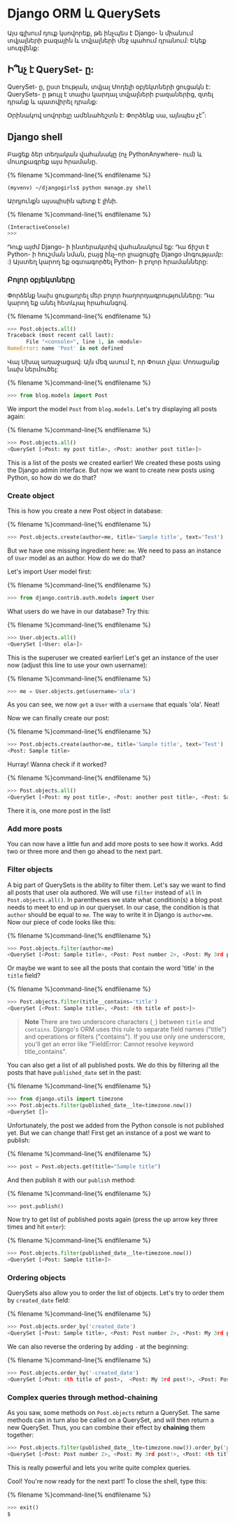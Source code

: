 # Django ORM և QuerySets

Այս գլխում դուք կսովորեք, թե ինչպես է Django- ն միանում տվյալների բազային և տվյալների մեջ պահում դրանում: Եկեք սուզվենք:

## Ի՞նչ է QuerySet- ը:

QuerySet- ը, ըստ էության, տվյալ Մոդելի օբյեկտների ցուցակն է: QuerySets- ը թույլ է տալիս կարդալ տվյալների բազաներից, զտել դրանք և պատվիրել դրանք:

Օրինակով սովորելը ամենահեշտն է: Փորձենք սա, այնպես չէ՞:

## Django shell

Բացեք ձեր տեղական վահանակը (ոչ PythonAnywhere- ում) և մուտքագրեք այս հրամանը.

{% filename %}command-line{% endfilename %}

    (myvenv) ~/djangogirls$ python manage.py shell
    

Արդյունքն այսպիսին պետք է լինի.

{% filename %}command-line{% endfilename %}

```python
(InteractiveConsole)
>>>
```

Դուք այժմ Django- ի ինտերակտիվ վահանակում եք: Դա ճիշտ է Python- ի հուշման նման, բայց ինչ-որ լրացուցիչ Django մոգությամբ: :) Այստեղ կարող եք օգտագործել Python- ի բոլոր հրամանները:

### Բոլոր օբյեկտները

Փորձենք նախ ցուցադրել մեր բոլոր հաղորդագրությունները: Դա կարող եք անել հետևյալ հրահանգով.

{% filename %}command-line{% endfilename %}

```python
>>> Post.objects.all()
Traceback (most recent call last):
      File "<console>", line 1, in <module>
NameError: name 'Post' is not defined
```

Վայ Սխալ առաջացավ: Այն մեզ ասում է, որ Փոստ չկա: Մոռացանք նախ ներմուծել:

{% filename %}command-line{% endfilename %}

```python
>>> from blog.models import Post
```

We import the model `Post` from `blog.models`. Let's try displaying all posts again:

{% filename %}command-line{% endfilename %}

```python
>>> Post.objects.all()
<QuerySet [<Post: my post title>, <Post: another post title>]>
```

This is a list of the posts we created earlier! We created these posts using the Django admin interface. But now we want to create new posts using Python, so how do we do that?

### Create object

This is how you create a new Post object in database:

{% filename %}command-line{% endfilename %}

```python
>>> Post.objects.create(author=me, title='Sample title', text='Test')
```

But we have one missing ingredient here: `me`. We need to pass an instance of `User` model as an author. How do we do that?

Let's import User model first:

{% filename %}command-line{% endfilename %}

```python
>>> from django.contrib.auth.models import User
```

What users do we have in our database? Try this:

{% filename %}command-line{% endfilename %}

```python
>>> User.objects.all()
<QuerySet [<User: ola>]>
```

This is the superuser we created earlier! Let's get an instance of the user now (adjust this line to use your own username):

{% filename %}command-line{% endfilename %}

```python
>>> me = User.objects.get(username='ola')
```

As you can see, we now `get` a `User` with a `username` that equals 'ola'. Neat!

Now we can finally create our post:

{% filename %}command-line{% endfilename %}

```python
>>> Post.objects.create(author=me, title='Sample title', text='Test')
<Post: Sample title>
```

Hurray! Wanna check if it worked?

{% filename %}command-line{% endfilename %}

```python
>>> Post.objects.all()
<QuerySet [<Post: my post title>, <Post: another post title>, <Post: Sample title>]>
```

There it is, one more post in the list!

### Add more posts

You can now have a little fun and add more posts to see how it works. Add two or three more and then go ahead to the next part.

### Filter objects

A big part of QuerySets is the ability to filter them. Let's say we want to find all posts that user ola authored. We will use `filter` instead of `all` in `Post.objects.all()`. In parentheses we state what condition(s) a blog post needs to meet to end up in our queryset. In our case, the condition is that `author` should be equal to `me`. The way to write it in Django is `author=me`. Now our piece of code looks like this:

{% filename %}command-line{% endfilename %}

```python
>>> Post.objects.filter(author=me)
<QuerySet [<Post: Sample title>, <Post: Post number 2>, <Post: My 3rd post!>, <Post: 4th title of post>]>
```

Or maybe we want to see all the posts that contain the word 'title' in the `title` field?

{% filename %}command-line{% endfilename %}

```python
>>> Post.objects.filter(title__contains='title')
<QuerySet [<Post: Sample title>, <Post: 4th title of post>]>
```

> **Note** There are two underscore characters (`_`) between `title` and `contains`. Django's ORM uses this rule to separate field names ("title") and operations or filters ("contains"). If you use only one underscore, you'll get an error like "FieldError: Cannot resolve keyword title_contains".

You can also get a list of all published posts. We do this by filtering all the posts that have `published_date` set in the past:

{% filename %}command-line{% endfilename %}

```python
>>> from django.utils import timezone
>>> Post.objects.filter(published_date__lte=timezone.now())
<QuerySet []>
```

Unfortunately, the post we added from the Python console is not published yet. But we can change that! First get an instance of a post we want to publish:

{% filename %}command-line{% endfilename %}

```python
>>> post = Post.objects.get(title="Sample title")
```

And then publish it with our `publish` method:

{% filename %}command-line{% endfilename %}

```python
>>> post.publish()
```

Now try to get list of published posts again (press the up arrow key three times and hit `enter`):

{% filename %}command-line{% endfilename %}

```python
>>> Post.objects.filter(published_date__lte=timezone.now())
<QuerySet [<Post: Sample title>]>
```

### Ordering objects

QuerySets also allow you to order the list of objects. Let's try to order them by `created_date` field:

{% filename %}command-line{% endfilename %}

```python
>>> Post.objects.order_by('created_date')
<QuerySet [<Post: Sample title>, <Post: Post number 2>, <Post: My 3rd post!>, <Post: 4th title of post>]>
```

We can also reverse the ordering by adding `-` at the beginning:

{% filename %}command-line{% endfilename %}

```python
>>> Post.objects.order_by('-created_date')
<QuerySet [<Post: 4th title of post>,  <Post: My 3rd post!>, <Post: Post number 2>, <Post: Sample title>]>
```

### Complex queries through method-chaining

As you saw, some methods on `Post.objects` return a QuerySet. The same methods can in turn also be called on a QuerySet, and will then return a new QuerySet. Thus, you can combine their effect by **chaining** them together:

```python
>>> Post.objects.filter(published_date__lte=timezone.now()).order_by('published_date')
<QuerySet [<Post: Post number 2>, <Post: My 3rd post!>, <Post: 4th title of post>, <Post: Sample title>]>
```

This is really powerful and lets you write quite complex queries.

Cool! You're now ready for the next part! To close the shell, type this:

{% filename %}command-line{% endfilename %}

```python
>>> exit()
$
```